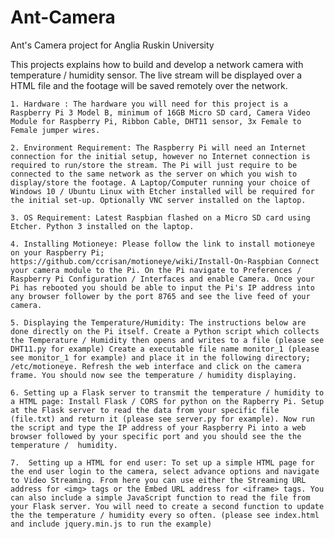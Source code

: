 # Ant-Camera

Ant's Camera project for Anglia Ruskin University

This projects explains how to build and develop a network camera with temperature / humidity sensor. The live stream will be displayed over a HTML file and the footage will be saved remotely over the network.

    1. Hardware : The hardware you will need for this project is a Raspberry Pi 3 Model B, minimum of 16GB Micro SD card, Camera Video Module for Raspberry Pi, Ribbon Cable, DHT11 sensor, 3x Female to Female jumper wires.
    
    2. Environment Requirement: The Raspberry Pi will need an Internet connection for the initial setup, however no Internet connection is required to run/store the stream. The Pi will just require to be connected to the same network as the server on which you wish to display/store the footage. A Laptop/Computer running your choice of Windows 10 / Ubuntu Linux with Etcher installed will be required for the initial set-up. Optionally VNC server installed on the laptop.
    
    3. OS Requirement: Latest Raspbian flashed on a Micro SD card using Etcher. Python 3 installed on the laptop.
    
    4. Installing Motioneye: Please follow the link to install motioneye on your Raspberry Pi; https://github.com/ccrisan/motioneye/wiki/Install-On-Raspbian Connect your camera module to the Pi. On the Pi navigate to Preferences / Raspberry Pi Configuration / Interfaces and enable Camera. Once your Pi has rebooted you should be able to input the Pi's IP address into any browser follower by the port 8765 and see the live feed of your camera.
    
    5. Displaying the Temperature/Humidity: The instructions below are done directly on the Pi itself. Create a Python script which collects the Temperature / Humidity then opens and writes to a file (please see DHT11.py for example) Create a executable file name monitor_1 (please see monitor_1 for example) and place it in the following directory; /etc/motioneye. Refresh the web interface and click on the camera frame. You should now see the temperature / humidity displaying.
    
    6. Setting up a Flask server to transmit the temperature / humidity to a HTML page: Install Flask / CORS for python on the Rapberry Pi. Setup at the Flask server to read the data from your specific file (file.txt) and return it (please see server.py for example). Now run the script and type the IP address of your Raspberry Pi into a web browser followed by your specific port and you should see the the temperature /  humidity.
    
    7.  Setting up a HTML for end user: To set up a simple HTML page for the end user login to the camera, select advance options and navigate to Video Streaming. From here you can use either the Streaming URL address for <img> tags or the Embed URL address for <iframe> tags. You can also include a simple JavaScript function to read the file from your Flask server. You will need to create a second function to update the the temperature / humidity every so often. (please see index.html and include jquery.min.js to run the example)
